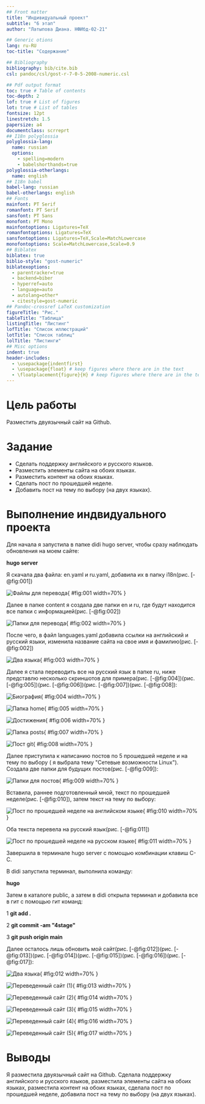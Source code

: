 ```yaml
---
## Front matter
title: "Индивидуальный проект"
subtitle: "6 этап"
author: "Латыпова Диана. НФИбд-02-21"

## Generic otions
lang: ru-RU
toc-title: "Содержание"

## Bibliography
bibliography: bib/cite.bib
csl: pandoc/csl/gost-r-7-0-5-2008-numeric.csl

## Pdf output format
toc: true # Table of contents
toc-depth: 2
lof: true # List of figures
lot: true # List of tables
fontsize: 12pt
linestretch: 1.5
papersize: a4
documentclass: scrreprt
## I18n polyglossia
polyglossia-lang:
  name: russian
  options:
	- spelling=modern
	- babelshorthands=true
polyglossia-otherlangs:
  name: english
## I18n babel
babel-lang: russian
babel-otherlangs: english
## Fonts
mainfont: PT Serif
romanfont: PT Serif
sansfont: PT Sans
monofont: PT Mono
mainfontoptions: Ligatures=TeX
romanfontoptions: Ligatures=TeX
sansfontoptions: Ligatures=TeX,Scale=MatchLowercase
monofontoptions: Scale=MatchLowercase,Scale=0.9
## Biblatex
biblatex: true
biblio-style: "gost-numeric"
biblatexoptions:
  - parentracker=true
  - backend=biber
  - hyperref=auto
  - language=auto
  - autolang=other*
  - citestyle=gost-numeric
## Pandoc-crossref LaTeX customization
figureTitle: "Рис."
tableTitle: "Таблица"
listingTitle: "Листинг"
lofTitle: "Список иллюстраций"
lotTitle: "Список таблиц"
lolTitle: "Листинги"
## Misc options
indent: true
header-includes:
  - \usepackage{indentfirst}
  - \usepackage{float} # keep figures where there are in the text
  - \floatplacement{figure}{H} # keep figures where there are in the text
---
```


# Цель работы

Разместить двуязычный сайт на Github.

# Задание

- Сделать поддержку английского и русского языков.
- Разместить элементы сайта на обоих языках.
- Разместить контент на обоих языках.
- Сделать пост по прошедшей неделе.
- Добавить пост на тему по выбору (на двух языках).

# Выполнение индвидуального проекта

Для начала я запустила в папке didi hugo server, чтобы сразу наблюдать обновления на моем сайте:

**hugo server** 

Я скачала два файла: en.yaml и ru.yaml, добавила их в папку i18n(рис. [-@fig:001])

![Файлы для перевода](image/1%20download.png){ #fig:001 width=70% }

Далее в папке content я создала две папки en и ru, где будут находится все папки с информацией(рис. [-@fig:002])

![Папки для перевода](image/2.1%20en%20ru.png){ #fig:002 width=70% }

После чего, в файл languages.yaml добавила ссылки на английский и русский языки, изменила название сайта на свое имя и фамилию(рис. [-@fig:002])

![Два языка](image/2.2%20languages.png){ #fig:003 width=70% }

Далее я стала переводить все на русский язык в папке ru, ниже представлю несколько скриншотов для примера(рис. [-@fig:004])(рис. [-@fig:005])(рис. [-@fig:006])(рис. [-@fig:007])(рис. [-@fig:008]):

![Биография](image/3%20bio.png){ #fig:004 width=70% }

![Папка home](image/4.1%20home.png){ #fig:005 width=70% }

![Достижения](image/4.2%20example.png){ #fig:006 width=70% }

![Папка posts](image/5.1%20posts.png){ #fig:007 width=70% }

![Пост git](image/5.2%20example.png){ #fig:008 width=70% }

Далее приступила к написанию постов по 5 прошедшей неделе и на тему по выбору ( я выбрала тему "Сетевые возможности Linux"). Создала две папки для будущих постов(рис. [-@fig:009]):

![Папки для постов](image/6%20new%20posts%20.png){ #fig:009 width=70% }

Вставила, раннее подготовленный мной, текст по прошедшей неделе(рис. [-@fig:010]), затем текст на тему по выбору:

![Пост по прошедшей неделе на английском языке](image/7%20post%20en.png){ #fig:010 width=70% }

Оба текста перевела на русский язык(рис. [-@fig:011])

![Пост по прошедшей неделе на русском языке](image/7%20post%20ru.png){ #fig:011 width=70% }

Завершила в терминале hugo server с помощью комбинации клавиш С-С. 

В didi запустила терминал, выполнила команду:

**hugo**

Затем в каталоге public, а затем в didi открыла терминал и добавила все в гит с помощью гит команд:

1  **git add .**

2  **git commit -am "4stage"**

3  **git push origin main**

Далее осталось лишь обновить мой сайт(рис. [-@fig:012])(рис. [-@fig:013])(рис. [-@fig:014])(рис. [-@fig:015])(рис. [-@fig:016])(рис. [-@fig:017]):

![Два языка](image/8%20site.png){ #fig:012 width=70% }

![Переведенный сайт (1)](image/9%20translated.png){ #fig:013 width=70% }

![Переведенный сайт (2)](image/10.png){ #fig:014 width=70% }

![Переведенный сайт (3)](image/11.png){ #fig:015 width=70% }

![Переведенный сайт (4)](image/12.png){ #fig:016 width=70% }

![Переведенный сайт (5)](image/13.png){ #fig:017 width=70% }

# Выводы

Я разместила двуязычный сайт на Github. Сделала поддержку английского и русского языков, разместила элементы сайта на обоих языках, разместила контент на обоих языках, сделала пост по прошедшей неделе, добавила пост на тему по выбору (на двух языках).
